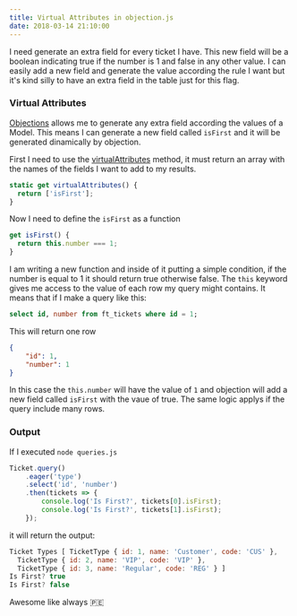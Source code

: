 ```yaml
---
title: Virtual Attributes in objection.js
date: 2018-03-14 21:10:00
---
```


I need generate an extra field for every ticket I have. This new field will be a boolean indicating true if the number is 1 and false in any other value.
I can easily add a new field and generate the value according the rule I want but it's kind silly to have an extra field in the table just for this flag.

### Virtual Attributes

[Objections](https://vincit.github.io/objection.js) allows me to generate any extra field according the values of a Model. This means I can generate a new field called `isFirst` and it will be generated dinamically by objection.

First I need to use the [virtualAttributes](https://vincit.github.io/objection.js/#virtualattributes) method, it must return an array with the names of the fields I want to add to my results.

```javascript
static get virtualAttributes() {
  return ['isFirst'];
}
```

Now I need to define the `isFirst` as a function

```javascript
get isFirst() {
  return this.number === 1;
}
```

I am writing a new function and inside of it putting a simple condition, if the number is equal to 1 it should return true otherwise false.
The `this` keyword gives me access to the value of each row my query might contains.
It means that if I make a query like this:

```sql
select id, number from ft_tickets where id = 1;
```

This will return one row

```json
{
	"id": 1,
	"number": 1
}
```

In this case the `this.number` will have the value of `1` and objection will add a new field called `isFirst` with the vaue of true.
The same logic applys if the query include many rows.

### Output

If I executed `node queries.js`

```javascript
Ticket.query()
	.eager('type')
	.select('id', 'number')
	.then(tickets => {
		console.log('Is First?', tickets[0].isFirst);
		console.log('Is First?', tickets[1].isFirst);
	});
```

it will return the output:

```javascript
Ticket Types [ TicketType { id: 1, name: 'Customer', code: 'CUS' },
  TicketType { id: 2, name: 'VIP', code: 'VIP' },
  TicketType { id: 3, name: 'Regular', code: 'REG' } ]
Is First? true
Is First? false
```

Awesome like always 🇵🇪
